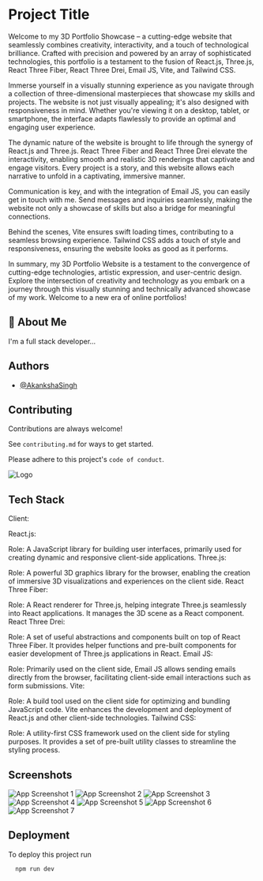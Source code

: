 
# Project Title

Welcome to my 3D Portfolio Showcase – a cutting-edge website that seamlessly combines creativity, interactivity, and a touch of technological brilliance. Crafted with precision and powered by an array of sophisticated technologies, this portfolio is a testament to the fusion of React.js, Three.js, React Three Fiber, React Three Drei, Email JS, Vite, and Tailwind CSS.

Immerse yourself in a visually stunning experience as you navigate through a collection of three-dimensional masterpieces that showcase my skills and projects. The website is not just visually appealing; it's also designed with responsiveness in mind. Whether you're viewing it on a desktop, tablet, or smartphone, the interface adapts flawlessly to provide an optimal and engaging user experience.

The dynamic nature of the website is brought to life through the synergy of React.js and Three.js. React Three Fiber and React Three Drei elevate the interactivity, enabling smooth and realistic 3D renderings that captivate and engage visitors. Every project is a story, and this website allows each narrative to unfold in a captivating, immersive manner.

Communication is key, and with the integration of Email JS, you can easily get in touch with me. Send messages and inquiries seamlessly, making the website not only a showcase of skills but also a bridge for meaningful connections.

Behind the scenes, Vite ensures swift loading times, contributing to a seamless browsing experience. Tailwind CSS adds a touch of style and responsiveness, ensuring the website looks as good as it performs.

In summary, my 3D Portfolio Website is a testament to the convergence of cutting-edge technologies, artistic expression, and user-centric design. Explore the intersection of creativity and technology as you embark on a journey through this visually stunning and technically advanced showcase of my work. Welcome to a new era of online portfolios!

## 🚀 About Me
I'm a full stack developer...


## Authors

- [@AkankshaSingh](https://github.com/Akanksha0421)


## Contributing

Contributions are always welcome!

See `contributing.md` for ways to get started.

Please adhere to this project's `code of conduct`.


![Logo](https://github.com/Akanksha0421/3d-portfolio/blob/master/akanksha_brand_mimoji.png)


## Tech Stack
Client:

React.js:

Role: A JavaScript library for building user interfaces, primarily used for creating dynamic and responsive client-side applications.
Three.js:

Role: A powerful 3D graphics library for the browser, enabling the creation of immersive 3D visualizations and experiences on the client side.
React Three Fiber:

Role: A React renderer for Three.js, helping integrate Three.js seamlessly into React applications. It manages the 3D scene as a React component.
React Three Drei:

Role: A set of useful abstractions and components built on top of React Three Fiber. It provides helper functions and pre-built components for easier development of Three.js applications in React.
Email JS:

Role: Primarily used on the client side, Email JS allows sending emails directly from the browser, facilitating client-side email interactions such as form submissions.
Vite:

Role: A build tool used on the client side for optimizing and bundling JavaScript code. Vite enhances the development and deployment of React.js and other client-side technologies.
Tailwind CSS:

Role: A utility-first CSS framework used on the client side for styling purposes. It provides a set of pre-built utility classes to streamline the styling process.

## Screenshots

![App Screenshot 1](https://github.com/Akanksha0421/3d-portfolio/blob/master/screenshotwebsite1.png)
![App Screenshot 2](https://github.com/Akanksha0421/3d-portfolio/blob/master/screenshotwebsite2.png)
![App Screenshot 3](https://github.com/Akanksha0421/3d-portfolio/blob/master/screenshotwebsite3.png)
![App Screenshot 4](https://github.com/Akanksha0421/3d-portfolio/blob/master/screenshotwebsite4.png)
![App Screenshot 5](https://github.com/Akanksha0421/3d-portfolio/blob/master/screenshotwebsite5.png)
![App Screenshot 6](https://github.com/Akanksha0421/3d-portfolio/blob/master/screenshotwebsite6.png)
![App Screenshot 7](https://github.com/Akanksha0421/3d-portfolio/blob/master/screenshotwebsite7.png)


## Deployment

To deploy this project run

```bash
  npm run dev
```
